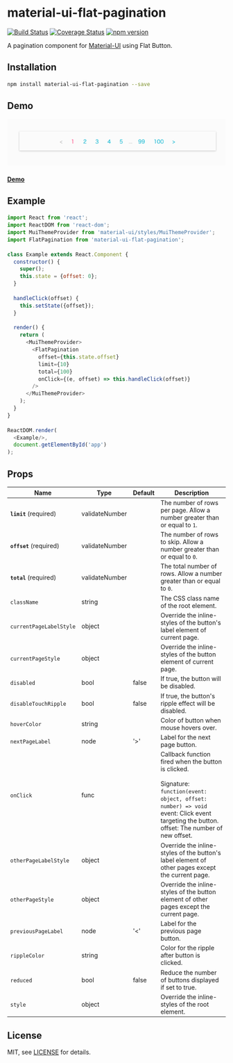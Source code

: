 # material-ui-flat-pagination

[![Build Status](https://travis-ci.org/szmslab/material-ui-flat-pagination.svg?branch=master)](https://travis-ci.org/szmslab/material-ui-flat-pagination)
[![Coverage Status](https://coveralls.io/repos/github/szmslab/material-ui-flat-pagination/badge.svg?branch=master)](https://coveralls.io/github/szmslab/material-ui-flat-pagination?branch=master)
[![npm version](https://img.shields.io/npm/v/material-ui-flat-pagination.svg)](https://www.npmjs.org/package/material-ui-flat-pagination)

A pagination component for [Material-UI](http://www.material-ui.com/#/) using Flat Button.

## Installation

```bash
npm install material-ui-flat-pagination --save
```
## Demo

[![Demo](./docs/demo.gif)](https://szmslab.github.io/material-ui-flat-pagination/)

#### [Demo](https://szmslab.github.io/material-ui-flat-pagination/)

## Example

```javascript
import React from 'react';
import ReactDOM from 'react-dom';
import MuiThemeProvider from 'material-ui/styles/MuiThemeProvider';
import FlatPagination from 'material-ui-flat-pagination';

class Example extends React.Component {
  constructor() {
    super();
    this.state = {offset: 0};
  }

  handleClick(offset) {
    this.setState({offset});
  }

  render() {
    return (
      <MuiThemeProvider>
        <FlatPagination
          offset={this.state.offset}
          limit={10}
          total={100}
          onClick={(e, offset) => this.handleClick(offset)}
        />
      </MuiThemeProvider>
    );
  }
}

ReactDOM.render(
  <Example/>,
  document.getElementById('app')
);
```

## Props

| Name | Type | Default | Description |
| -----| -----| ------- | ----------- |
| **`limit`** (required) | validateNumber |  | The number of rows per page. Allow a number greater than or equal to `1`.|
| **`offset`** (required) | validateNumber |  | The number of rows to skip. Allow a number greater than or equal to `0`.|
| **`total`** (required) | validateNumber |  | The total number of rows. Allow a number greater than or equal to `0`.|
| `className` | string |  | The CSS class name of the root element. |
| `currentPageLabelStyle` | object |  | Override the inline-styles of the button's label element of current page. |
| `currentPageStyle` | object |  | Override the inline-styles of the button element of current page. |
| `disabled` | bool | false | If true, the button will be disabled. |
| `disableTouchRipple` | bool | false | If true, the button's ripple effect will be disabled. |
| `hoverColor` | string |  | Color of button when mouse hovers over. |
| `nextPageLabel` | node | '>' | Label for the next page button. |
| `onClick` | func |  | Callback function fired when the button is clicked.<br><br>Signature:<br>`function(event: object, offset: number) => void`<br>event: Click event targeting the button.<br>offset: The number of new offset. |
| `otherPageLabelStyle` | object |  | Override the inline-styles of the button's label element of other pages except the current page. |
| `otherPageStyle` | object |  | Override the inline-styles of the button element of other pages except the current page. |
| `previousPageLabel` | node | '<' | Label for the previous page button. |
| `rippleColor` | string |  | Color for the ripple after button is clicked. |
| `reduced` | bool | false | Reduce the number of buttons displayed if set to true. |
| `style` | object |  | Override the inline-styles of the root element. |

## License

MIT, see [LICENSE](https://github.com/szmslab/material-ui-flat-pagination/blob/master/LICENSE) for details.
